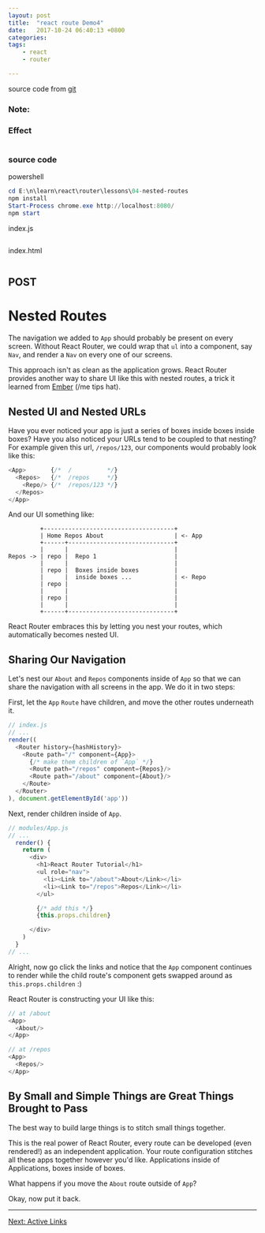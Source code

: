 ```yaml
---
layout: post
title:  "react route Demo4"
date:   2017-10-24 06:40:13 +0800
categories:  
tags: 
    - react
    - router

---  
```


source code from [git](https://github.com/reactjs/react-router-tutorial/tree/master/lessons/04-nested-routes)

### Note: ###



### Effect ###

![]()

### source code ###
powershell
```powershell
cd E:\n\learn\react\router\lessons\04-nested-routes
npm install
Start-Process chrome.exe http://localhost:8080/
npm start
```
index.js
```javascript 

```

index.html
```html  

```


## POST ##

# Nested Routes

The navigation we added to `App` should probably be present on every
screen. Without React Router, we could wrap that `ul` into a
component, say `Nav`, and render a `Nav` on every one of our screens.

This approach isn't as clean as the application grows. React Router
provides another way to share UI like this with nested routes, a trick
it learned from [Ember](http://emberjs.com) (/me tips hat).

## Nested UI and Nested URLs

Have you ever noticed your app is just a series of boxes inside boxes
inside boxes? Have you also noticed your URLs tend to be coupled to that
nesting? For example given this url, `/repos/123`, our
components would probably look like this:

```js
<App>       {/*  /          */}
  <Repos>   {/*  /repos     */}
    <Repo/> {/*  /repos/123 */}
  </Repos>
</App>
```

And our UI something like:

```
         +-------------------------------------+
         | Home Repos About                    | <- App
         +------+------------------------------+
         |      |                              |
Repos -> | repo |  Repo 1                      |
         |      |                              |
         | repo |  Boxes inside boxes          |
         |      |  inside boxes ...            | <- Repo
         | repo |                              |
         |      |                              |
         | repo |                              |
         |      |                              |
         +------+------------------------------+
```

React Router embraces this by letting you nest your routes, which
automatically becomes nested UI.

## Sharing Our Navigation

Let's nest our `About` and `Repos` components inside of `App` so that we
can share the navigation with all screens in the app. We do it in two
steps:

First, let the `App` `Route` have children, and move the other routes
underneath it.

```js
// index.js
// ...
render((
  <Router history={hashHistory}>
    <Route path="/" component={App}>
      {/* make them children of `App` */}
      <Route path="/repos" component={Repos}/>
      <Route path="/about" component={About}/>
    </Route>
  </Router>
), document.getElementById('app'))
```

Next, render children inside of `App`.

```js
// modules/App.js
// ...
  render() {
    return (
      <div>
        <h1>React Router Tutorial</h1>
        <ul role="nav">
          <li><Link to="/about">About</Link></li>
          <li><Link to="/repos">Repos</Link></li>
        </ul>

        {/* add this */}
        {this.props.children}

      </div>
    )
  }
// ...
```

Alright, now go click the links and notice that the `App` component
continues to render while the child route's component gets swapped
around as `this.props.children` :)

React Router is constructing your UI like this:

```js
// at /about
<App>
  <About/>
</App>

// at /repos
<App>
  <Repos/>
</App>
```

## By Small and Simple Things are Great Things Brought to Pass

The best way to build large things is to stitch small things together.

This is the real power of React Router, every route can be developed
(even rendered!) as an independent application. Your route configuration
stitches all these apps together however you'd like.  Applications
inside of Applications, boxes inside of boxes.

What happens if you move the `About` route outside of `App`?

Okay, now put it back.

---

[Next: Active Links](../05-active-links/)